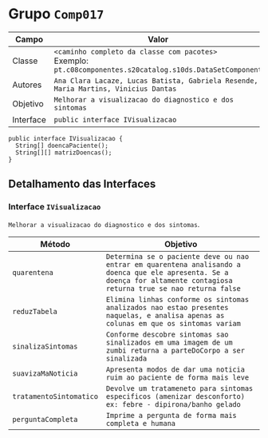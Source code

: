 # Grupo `Comp017`

Campo | Valor
----- | -----
Classe | `<caminho completo da classe com pacotes>` <br> Exemplo: `pt.c08componentes.s20catalog.s10ds.DataSetComponent`
Autores | `Ana Clara Lacaze, Lucas Batista, Gabriela Resende, Maria Martins, Vinicius Dantas`
Objetivo | `Melhorar a visualizacao do diagnostico e dos sintomas`
Interface | `public interface IVisualizacao`
~~~
public interface IVisualizacao {
  String[] doencaPaciente();
  String[][] matrizDoencas();
}
~~~

## Detalhamento das Interfaces

### Interface `IVisualizacao`
`Melhorar a visualizacao do diagnostico e dos sintomas`.

Método | Objetivo
-------| --------
`quarentena` | `Determina se o paciente deve ou nao entrar em quarentena analisando a doenca que ele apresenta. Se a doença for altamente contagiosa returna true se nao returna false`
`reduzTabela` | `Elimina linhas conforme os sintomas analizados nao estao presentes naquelas, e analisa apenas as colunas em que os sintomas variam`
`sinalizaSintomas` | `Conforme descobre sintomas sao sinalizados em uma imagem de um zumbi returna a parteDoCorpo a ser sinalizada`
`suavizaMaNoticia` | `Apresenta modos de dar uma noticia ruim ao paciente de forma mais leve`	
`tratamentoSintomatico` | `Devolve um tratameneto para sintomas especificos (amenizar desconforto) ex: febre - dipirona/banho gelado`	
`perguntaCompleta` | `Imprime a pergunta de forma mais completa e humana`	

